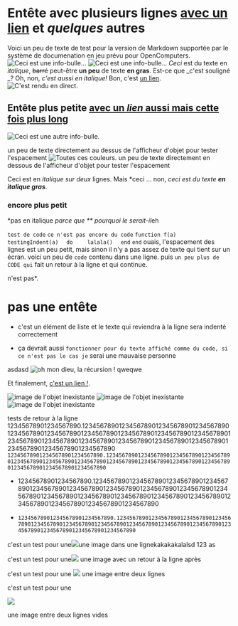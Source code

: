 # Entête avec plusieurs lignes  [avec un lien](redirect1.md) et *quelques* autres

Voici un peu de texte de test pour la version de Markdown supportée par le système de documenation en jeu prévu pour OpenComputers.
![Ceci est une info-bulle...](opencomputers:textures/gui/printer_ink.png)
![Ceci est une info-bulle...](opencomputers:/textures/gui/printer_material.png)
*Ceci* est du texte en *italique*, ~~barré~~ peut-être **un peu** de texte **en gras**. Est-ce que _c'est souligné _? Oh, non, _c'est aussi en italique!_ Bon, c'est [un lien](../index.md).
![C'est rendu en direct.](oredict:opencomputers:assembler)
## Entête plus petite [avec un *lien* aussi mais cette __fois__ plus long](../block/adapter.md)

![Ceci est une autre info-bulle.](item:opencomputers:transistor)

un peu de texte directement au dessus de l'afficheur d'objet pour tester l'espacement
![Toutes ces couleurs.](oredict:forge/piston)
un peu de texte directement en dessous de l'afficheur d'objet pour tester l'espacement

Ceci est en *italique
sur deux* lignes. Mais *ceci ... non, *ceci est du* *texte* **_en italique gras_**.

### encore plus petit

*pas en italique *parce que ** pourquoi le serait-il*eh

`test de code`
`ce n'est pas encore du code`
`function f(a)`
`  testingIndent(a)`
`  do`
`    lalala()`
`  end`
`end`
ouais, l'espacement des lignes est un peu petit, mais sinon il n'y a pas assez de texte qui tient sur un écran.
voici un peu de `code` contenu dans une ligne. puis `un peu plus de CODE qui` fait un retour à la ligne et qui continue.

n'est pas*.

   # pas une entête

* c'est un élément de liste et le texte qui reviendra à la ligne sera indenté correctement
- ça devrait aussi `fonctionner pour du texte affiché comme du code, si ce n'est pas le cas je` serai une mauvaise personne

asdasd ![oh mon dieu, la récursion !](img/example.png) qweqwe

Et finalement, [c'est un lien !](https://avatars1.githubusercontent.com/u/514903).

![image de l'objet inexistante](item:this_is_broken)
![image de l'objet inexistante](block:this_is_broken)
![image de l'objet inexistante](oredict:this_is_broken)

tests de retour à la ligne
12345678901234567890.1234567890123456789012345678901234567890123456789012345678901234567890123456789012345678901234567890123456789012345678901234567890123456789012345678901234567890123456789012345678901234567890
`123456789012345678901234567890.12345678901234567890123456789012345678901234567890123456789012345678901234567890123456789012345678901234567890123456789012345678901234567890`

* 12345678901234567890.1234567890123456789012345678901234567890123456789012345678901234567890123456789012345678901234567890123456789012345678901234567890123456789012345678901234567890123456789012345678901234567890
- `123456789012345678901234567890.12345678901234567890123456789012345678901234567890123456789012345678901234567890123456789012345678901234567890123456789012345678901234567890`

c'est un test pour une![](oredict:opencomputers:cpu1)une image dans une lignekakakakalalsd 123 as

c'est un test pour une![](oredict:opencomputers:cpu1)
une image avec un retour à la ligne après

c'est un test pour une
![](oredict:opencomputers:cpu1)
une image entre deux lignes

c'est un test pour une

![](oredict:opencomputers:cpu1)

une image entre deux lignes vides
